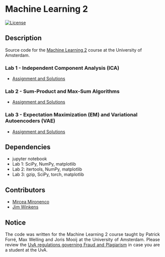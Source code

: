 # Machine Learning 2

[![License](http://img.shields.io/:license-mit-blue.svg)](LICENSE)

## Description

Source code for the [Machine Learning 2](http://coursecatalogue.uva.nl/xmlpages/page/2017-2018-en/search-course/course/34043) course at the University of Amsterdam.

### Lab 1 - Independent Component Analysis (ICA)
- [Assignment and Solutions](labs/lab1/lab1_MIRONENCO_WINKENS.ipynb)

### Lab 2 - Sum-Product and Max-Sum Algorithms
- [Assignment and Solutions](labs/lab2/lab2_MIRONENCO_WINKENS.ipynb)

### Lab 3 - Expectation Maximization (EM) and Variational Autoencoders (VAE)
- [Assignment and Solutions](labs/lab3/lab3_MIRONENCO_WINKENS.ipynb)

## Dependencies
- jupyter notebook
- Lab 1: SciPy, NumPy, matplotlib
- Lab 2: itertools, NumPy, matplotlib
- Lab 3: gzip, SciPy, torch, matplotlib

## Contributors

- [Mircea Mironenco](https://github.com/danakianfar)
- [Jim Winkens](https://github.com/nom)


## Notice

<p align="justify">
The code was written for the Machine Learning 2 course taught by Patrick Forré, Max Welling and Joris Mooij at the University of Amsterdam. Please review the <a href="http://student.uva.nl/en/content/az/plagiarism-and-fraud/plagiarism-and-fraud.html">UvA regulations governing Fraud and Plagiarism</a> in case you are a student at the UvA.
</p>
